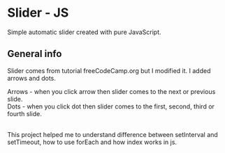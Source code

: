 # Slider - JS
Simple automatic slider created with pure JavaScript.

## General info
Slider comes from tutorial freeCodeCamp.org but I modified it. I added arrows and dots. 

Arrows - when you click arrow then slider comes to the next or previous slide. <br>
Dots - when you click dot then slider comes to the first, second, third or fourth slide.<br><br>

This project helped me to understand difference between setInterval and setTimeout, how to use forEach and how index works in js.
